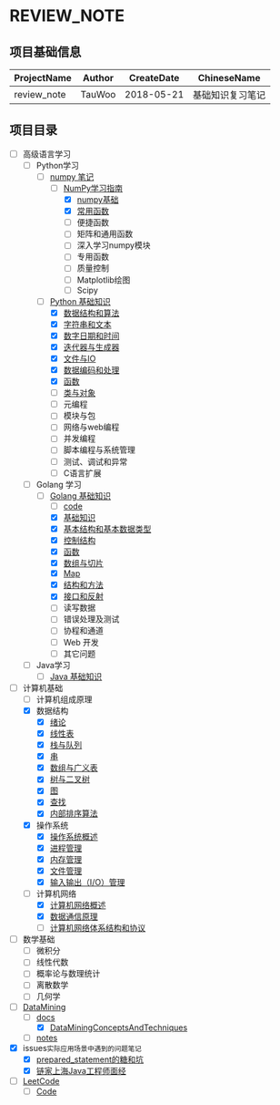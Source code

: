 # REVIEW_NOTE

## 项目基础信息
ProjectName | Author | CreateDate | ChineseName
--- | --- | --- | ---
review_note | TauWoo | 2018-05-21 | 基础知识复习笔记

## 项目目录
- [ ] 高级语言学习
    - [ ] Python学习
        - [ ] [numpy 笔记](https://github.com/TauWu/review_note/tree/master/高级语言学习/Python学习/numpy笔记)
            - [ ] [NumPy学习指南](https://github.com/TauWu/review_note/tree/master/高级语言学习/Python学习/numpy笔记/NumPy学习指南)
                - [x] [numpy基础](https://github.com/TauWu/review_note/tree/master/高级语言学习/Python学习/numpy笔记/NumPy学习指南/Chapter2.py)
                - [x] [常用函数](https://github.com/TauWu/review_note/tree/master/高级语言学习/Python学习/numpy笔记/NumPy学习指南/Chapter3.py)
                - [ ] 便捷函数
                - [ ] 矩阵和通用函数
                - [ ] 深入学习numpy模块
                - [ ] 专用函数
                - [ ] 质量控制
                - [ ] Matplotlib绘图
                - [ ] Scipy
        - [ ] [Python 基础知识](https://github.com/TauWu/review_note/tree/master/高级语言学习/Python学习/Python基础知识/README.MD)
            - [x] [数据结构和算法](https://github.com/TauWu/review_note/tree/master/高级语言学习/Python学习/Python基础知识/1_datastruct.py)
            - [x] [字符串和文本](https://github.com/TauWu/review_note/tree/master/高级语言学习/Python学习/Python基础知识/2_strings.py)
            - [x] [数字日期和时间](https://github.com/TauWu/review_note/tree/master/高级语言学习/Python学习/Python基础知识/3_nums_datetime.py)
            - [x] [迭代器与生成器](https://github.com/TauWu/review_note/tree/master/高级语言学习/Python学习/Python基础知识/4_iterator_generator.md)
            - [x] [文件与IO](https://github.com/TauWu/review_note/tree/master/高级语言学习/Python学习/Python基础知识/5_file_io.md)
            - [x] [数据编码和处理](https://github.com/TauWu/review_note/tree/master/高级语言学习/Python学习/Python基础知识/6_data_coding.md)
            - [x] [函数](https://github.com/TauWu/review_note/tree/master/高级语言学习/Python学习/Python基础知识/7_function.md)
            - [ ] [类与对象](https://github.com/TauWu/review_note/tree/master/高级语言学习/Python学习/Python基础知识/8_class_object.md)
            - [ ] 元编程
            - [ ] 模块与包
            - [ ] 网络与web编程
            - [ ] 并发编程
            - [ ] 脚本编程与系统管理
            - [ ] 测试、调试和异常
            - [ ] C语言扩展
    - [ ] Golang 学习
        - [ ] [Golang 基础知识](https://github.com/TauWu/review_note/tree/master/高级语言学习/Golang学习/Golang基础知识/README.md)
            - [ ] [code](https://github.com/TauWu/review_note/tree/master/高级语言学习/Golang学习/Golang基础知识/Code)
            - [x] [基础知识](https://github.com/TauWu/review_note/tree/master/高级语言学习/Golang学习/Golang基础知识/1_基础知识.md)
            - [x] [基本结构和基本数据类型](https://github.com/TauWu/review_note/tree/master/高级语言学习/Golang学习/Golang基础知识/2_基本结构和基本数据类型.md)
            - [x] [控制结构](https://github.com/TauWu/review_note/tree/master/高级语言学习/Golang学习/Golang基础知识/3_控制结构.md)
            - [x] [函数](https://github.com/TauWu/review_note/tree/master/高级语言学习/Golang学习/Golang基础知识/4_函数.md)
            - [x] [数组与切片](https://github.com/TauWu/review_note/tree/master/高级语言学习/Golang学习/Golang基础知识/5_数组与切片.md)
            - [x] [Map](https://github.com/TauWu/review_note/tree/master/高级语言学习/Golang学习/Golang基础知识/6_Map.md)
            - [x] [结构和方法](https://github.com/TauWu/review_note/tree/master/高级语言学习/Golang学习/Golang基础知识/7_结构和方法.md)
            - [x] [接口和反射](https://github.com/TauWu/review_note/tree/master/高级语言学习/Golang学习/Golang基础知识/8_接口和反射.md)
            - [ ] 读写数据
            - [ ] 错误处理及测试
            - [ ] 协程和通道
            - [ ] Web 开发
            - [ ] 其它问题
    - [ ] Java学习
        - [ ] [Java 基础知识](https://github.com/TauWu/review_note/tree/master/高级语言学习/Java学习/Java基础知识)
- [ ] 计算机基础
    - [ ] 计算机组成原理
    - [x] 数据结构
        - [x] [绪论](https://github.com/TauWu/review_note/tree/master/计算机基础/数据结构/笔记/绪论.md)
        - [x] [线性表](https://github.com/TauWu/review_note/tree/master/计算机基础/数据结构/笔记/线性表.md)
        - [x] [栈与队列](https://github.com/TauWu/review_note/tree/master/计算机基础/数据结构/笔记/栈与队列.md)
        - [x] [串](https://github.com/TauWu/review_note/tree/master/计算机基础/数据结构/笔记/串.md)
        - [x] [数组与广义表](https://github.com/TauWu/review_note/tree/master/计算机基础/数据结构/笔记/数组与广义表.md)
        - [x] [树与二叉树](https://github.com/TauWu/review_note/tree/master/计算机基础/数据结构/笔记/树与二叉树.md)
        - [x] [图](https://github.com/TauWu/review_note/tree/master/计算机基础/数据结构/笔记/图.md)
        - [x] [查找](https://github.com/TauWu/review_note/tree/master/计算机基础/数据结构/笔记/查找.md)
        - [x] [内部排序算法](https://github.com/TauWu/review_note/tree/master/计算机基础/数据结构/笔记/内部排序.md) 
    - [x] 操作系统
        - [x] [操作系统概述](https://github.com/TauWu/review_note/tree/master/计算机基础/操作系统/笔记/操作系统概述.md)
        - [x] [进程管理](https://github.com/TauWu/review_note/tree/master/计算机基础/操作系统/笔记/进程管理.md)
        - [x] [内存管理](https://github.com/TauWu/review_note/tree/master/计算机基础/操作系统/笔记/内存管理.md)
        - [x] [文件管理](https://github.com/TauWu/review_note/tree/master/计算机基础/操作系统/笔记/文件管理.md)
        - [x] [输入输出（I/O）管理](https://github.com/TauWu/review_note/tree/master/计算机基础/操作系统/笔记/输入输出（IO）管理.md)
    - [ ] 计算机网络
        - [x] [计算机网络概述](https://github.com/TauWu/review_note/tree/master/计算机基础/计算机网络/计算机网络概述.md)
        - [x] [数据通信原理](https://github.com/TauWu/review_note/tree/master/计算机基础/计算机网络/数据通信原理.md)
        - [ ] [计算机网络体系结构和协议](https://github.com/TauWu/review_note/tree/master/计算机基础/计算机网络/计算机网络体系结构和协议.md)
- [ ] 数学基础
    - [ ] 微积分
    - [ ] 线性代数
    - [ ] 概率论与数理统计
    - [ ] 离散数学
    - [ ] 几何学
- [ ] [DataMining](https://github.com/TauWu/review_note/tree/master/DataMining)
    - [ ] [docs](https://github.com/TauWu/review_note/tree/master/DataMining/docs)
        - [x] [DataMiningConceptsAndTechniques](https://github.com/TauWu/review_note/tree/master/DataMining/docs/DataMiningConceptsAndTechniques.pdf)
    - [ ] [notes](https://github.com/TauWu/review_note/tree/master/DataMining/notes)
- [x] issues`实际应用场景中遇到的问题笔记`
    - [x] [prepared_statement的糖和坑](https://github.com/TauWu/review_note/tree/master/issues/数据库/prepared_statement的糖和坑.md)
    - [x] [链家上海Java工程师面经](https://github.com/TauWu/review_note/tree/master/issues/面经/2018年5月29日链家上海Java工程师.md)
- [ ] [LeetCode](https://github.com/TauWu/review_note/tree/master/LeetCode/README.md)
    - [ ] [Code](https://github.com/TauWu/review_note/tree/master/LeetCode/Code)